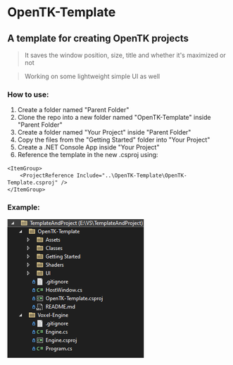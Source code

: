 # OpenTK-Template
## A template for creating OpenTK projects
> It saves the window position, size, title and whether it's maximized or not

> Working on some lightweight simple UI as well

### How to use:
1. Create a folder named "Parent Folder"
2. Clone the repo into a new folder named "OpenTK-Template" inside "Parent Folder"
3. Create a folder named "Your Project" inside "Parent Folder"
4. Copy the files from the "Getting Started" folder into "Your Project"
5. Create a .NET Console App inside "Your Project"
6. Reference the template in the new .csproj using:
```xaml
<ItemGroup>
    <ProjectReference Include="..\OpenTK-Template\OpenTK-Template.csproj" />
</ItemGroup>
```

### Example:
![Example](Assets/proj.png)
